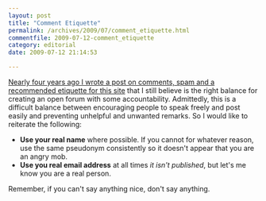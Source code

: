 ```yaml
---
layout: post
title: "Comment Etiquette"
permalink: /archives/2009/07/comment_etiquette.html
commentfile: 2009-07-12-comment_etiquette
category: editorial
date: 2009-07-12 21:14:53

---
```


[Nearly four years ago I wrote a post on comments, spam and a recommended etiquette for this site](/archives/2005/12/on_comments.html) that I still believe is the right balance for creating an open forum with some accountability. Admittedly, this is a difficult balance between encouraging people to speak freely and post easily and preventing unhelpful and unwanted remarks. So I would like to reiterate the following:

-   **Use your real name** where possible. If you cannot for whatever reason, use the same pseudonym consistently so it doesn't appear that you are an angry mob.
-   **Use you real email address** at all times *it isn't published*, but let's me know you are a real person.

Remember, if you can't say anything nice, don't say anything.
